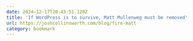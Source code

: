 ```yaml
---
date: 2024-12-17T20:43:51.120Z
title: 'If WordPress is to survive, Matt Mullenweg must be removed'
url: https://joshcollinsworth.com/blog/fire-matt
category: bookmark
---
```

